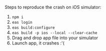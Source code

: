 Steps to reproduce the crash on iOS simulator:

1. `npm i`
1. `eas login`
1. `eas build:configure`
1. `eas build -p ios --local --clear-cache`
1. Drag and drop app file into your simulator
1. Launch app, it crashes :'(
